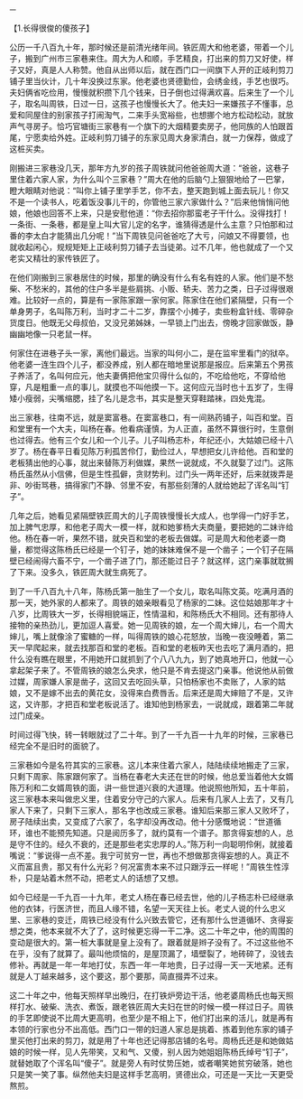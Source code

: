     一 

   【1.长得很俊的傻孩子】

   公历一千八百九十年，那时候还是前清光绪年间。铁匠周大和他老婆，带着一个儿子，搬到广州市三家巷来住。周大为人和顺，手艺精良，打出来的剪刀又好使，样子又好，真是人人称赞。他自从出师以后，就在西门口一间旗下人开的正岐利剪刀铺子里当伙计，几十年没换过东家。他老婆也贤德勤俭，会绣金线，手艺也很巧。夫妇俩省吃俭用，慢慢就积攒下几个钱来，日子倒也过得满欢喜。后来生了一个儿子，取名叫周铁，日过一日，这孩子也慢慢长大了。他夫妇一来嫌孩子不懂事，总爱和同屋住的别家孩子打闹淘气，二来手头宽裕些，也想挪个地方松动松动，就放声气寻房子。恰巧官塘街三家巷有一个旗下的大烟精要卖房子，他同族的人怕跟首尾，宁愿卖给外姓。正岐利剪刀铺子的东家见周大身家清白，就一力保荐，做成了这桩买卖。

   刚搬进三家巷没几天，那年方九岁的孩子周铁就问他爸爸周大道：“爸爸，这巷子里住着六家人家，为什么叫个三家巷？”周大在他的后脑勺上狠狠地给了一巴掌，瞪大眼睛对他说：“叫你上铺子里学手艺，你不去，整天跑到城上面去玩儿！你又不是一个读书人，吃着饭没事儿干的，你管他三家六家做什么？”后来他悄悄问他娘，他娘也回答不上来，只是安慰他道：“你去招你那蛮老子干什么。没得找打！一条街、一条巷，都是皇上叫大官儿定的名字，谁猜得透是什么主意？只怕那和过番的李太白才能猜出几分呢！”当下周铁见问爸爸吃了大亏，问娘又不得要领，也就收起闲心，规规矩矩上正岐利剪刀铺子去当徒弟。过不几年，他也就成了一个又老实又精壮的家传铁匠了。

   在他们刚搬到三家巷居住的时候，那里的确没有什么有名有姓的人家。他们是不愁柴、不愁米的，其他的住户多半是些肩挑、小贩、轿夫、苦力之类，日子过得很艰难。比较好一点的，算是有一家陈家跟一家何家。陈家住在他们紧隔壁，只有一个单身男子，名叫陈万利，当时才二十二岁，靠摆个小摊子，卖些粉盒针线、零碎杂货度日。他既无父母叔伯，又没兄弟姊妹，一早锁上门出去，傍晚才回家做饭，静幽幽地像一只老鼠一样。

   何家住在进巷子头一家，离他们最远。当家的叫何小二，是在监牢里看门的狱卒。他老婆一连生四个儿子，都没养成，别人都在暗地里说那是报应。后来第五个男孩子养活了，名叫何应元，他夫妻俩把他宝贝得什么似的，不吃给他吃，不穿给他穿，凡是粗重一点的事儿，就摸也不叫他摸一下。这何应元当时也十五岁了，生得矮小瘦弱，尖嘴缩腮，挂了名儿是念书，其实是整天穿鞋踏袜，四处鬼混。

   出三家巷，往南不远，就是窦富巷。在窦富巷口，有一间熟药铺子，叫百和堂。百和堂里有一个大夫，叫杨在春。他看病谨慎，为人正直，虽然不算很行时，生意倒也过得去。他有三个女儿和一个儿子。儿子叫杨志朴，年纪还小，大姑娘已经十八岁了。杨在春平日看见陈万利孤苦伶仃，勤俭过人，早想把女儿许给他。百和堂的老板猜出他的心事，就出来替陈万利做媒，果然一说就成，不久就娶了过门。这陈杨氏虽然从小信佛，但是生性孤僻，贪财势利。过门头一两年还好，后来就拨弄是非、吵街骂巷，搞得家门不静、邻里不安，有那些刻薄的人就给她起了诨名叫“钉子”。

   几年之后，她看见紧隔壁铁匠周大的儿子周铁慢慢长大成人，也学得一门好手艺，加上脾气忠厚，和他老子周大一模一样，就和她爹杨大夫商量，要把她的二妹许给他。杨在春一听，果然不错，就央百和堂的老板去做媒。可是周大和他老婆一商量，都觉得这陈杨氏已经是一个钉子，她的妹妹难保不是一个凿子；一个钉子在隔壁已经闹得六畜不宁，一个凿子进了门，那还能过日子？就这样，这门亲事就耽搁了下来。没多久，铁匠周大就生病死了。

   到了一千八百九十八年，陈杨氏第一胎生了一个女儿，取名叫陈文英。吃满月酒的那一天，她外家的人都来了。周铁的娘亲眼看见了杨家的二妹。这位姑娘那年才十八岁，比周铁大一岁，长得相貌端正，性情温和，和陈杨氏大不相同。还有那待人接物的亲热劲儿，更加逗人喜爱。她一见周铁的娘，左一个周大婶儿，右一个周大婶儿，嘴上就像涂了蜜糖的一样，叫得周铁的娘心花怒放，当晚一夜没睡着，第二天一早爬起来，就去找那百和堂的老板。百和堂的老板昨天也去吃了满月酒的，把什么没有瞧在眼里，不用她开口就抓到了个八八九九，到了她真地开口，他就一心拿起架子来了。不管周铁的娘怎么央求，他只是不肯去提这门亲事。他说他从前做过媒，周家嫌人家是凿子，这回又去吃回头草，只怕杨家也不卖账了，人家的姑娘，又不是嫁不出去的黄花女，没得来白费唇舌。后来还是周大婶赔了不是，又许这，又许那，才把百和堂老板说活了。谁知他到杨家去，一说就成，跟着第二年就过门成亲。

   时间过得飞快，转一转眼就过了二十年。到了一千九百一十九年的时候，三家巷已经完全不是旧时的面貌了。

   三家巷如今是名符其实的三家巷。这儿本来住着六家人，陆陆续续地搬走了三家，只剩下周家、陈家跟何家了。当杨在春老大夫还在世的时候，他总爱当着他大女婿陈万利和二女婿周铁的面，讲一些世道兴衰的大道理。他说照他所知，五十年前，这三家巷本来叫做忠义里，住着安分守己的六家人。后来有几家人上去了，又有几家人下来了，只剩下三家人，那名字也改成三家巷。谁知后来那三家人又败坏了，房子陆续出卖，又变成了六家了，名字却没再改动。他十分感慨地说：“世道循环，谁也不能预先知道。只是阅历多了，就约莫有一个谱子。那贪得妄想的人，总是守不住的。经久不衰的，还是那些老实忠厚的人。”陈万利一向聪明伶俐，就接着嘴说：“爹说得一点不差。我宁可贫穷一世，再也不想做那贪得妄想的人。真正不义而富且贵，那又有什么光彩？何况富贵本来不过只跟浮云一样呢！”周铁生性淳朴，只是站着木然不动，把老丈人的话想了又想。

   如今已经是一千九百一十九年，老丈人杨在春已经去世，他的儿子杨志朴已经继承他的衣钵，行医济世，而且人缘不错，名望一天天往上长。老丈人说的什么忠义里、三家巷的变迁，周铁已经没有什么兴致去管它，还有那什么世道循环、贪得妄想之类，他本来就不大了了，这时候更忘得一干二净。这二十年之中，他的周围的变动是很大的。第一桩大事就是皇上没有了。跟着就是辫子没有了。不过这些他不在乎，没有了就算了。最叫他烦恼的，是屋顶漏了，墙壁裂了，地砖碎了，没钱去修补。再就是一年一年地打仗，东西一年一年地贵，日子过得一天一天地紧。还有就是人丁越来越多，这个要这，那个要那，简直掇弄不过来。

   这二十年之中，他每天照样早出晚归，在打铁炉旁边干活，他老婆周杨氏也每天照样打水、破柴、洗衣、煮饭，跟老铁匠周大夫妇在世的时候一模一样过日子。周铁的手艺即使说不比周大更高明，也至少是不相上下，他们打出来的活儿，就是再有本领的行家也分不出高低。西门口一带的妇道人家总是挑着、拣着到他东家的铺子里买他打出来的剪刀，就是用了十年也还记得那店铺的名号。周杨氏还是和她做姑娘的时候一样，见人先带笑，又和气、又傻，别人因为她姐姐陈杨氏绰号“钉子”，就替她取了个诨名叫“傻子”。就是旁人有时仗势压她，或者嘲笑她贫穷破落，她也只是笑一笑了事。纵然他夫妇是这样手艺高明，贤德出众，可还是一天比一天更受熬煎。

